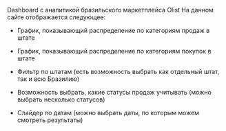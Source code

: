 Dashboard с аналитикой бразильского маркетплейса Olist
На данном сайте отображается следующее:

* График, показывающий распределение по категориям продаж в штате

* График, показывающий распределение по категориям покупок в штате

* Фильтр по штатам (есть возможность выбрать как отдельный штат, так и всю Бразилию)

* Возможность выбрать, какие статусы продаж учитывать (можно выбрать несколько статусов)

* Слайдер по датам (можно выбрать даты, по которым можем смотреть результаты)
